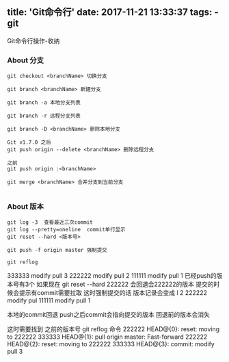 title: 'Git命令行'
date: 2017-11-21 13:33:37
tags:
    - git
---
Git命令行操作-收纳
<!--more-->

### About 分支
```
git checkout <branchName> 切换分支

git branch <branchName> 新建分支

git branch -a 本地分支列表

git branch -r 远程分支列表

git branch -D <branchName> 删除本地分支

Git v1.7.0 之后
git push origin --delete <branchName> 删除远程分支

之前
git push origin :<branchName>

git merge <branchName> 合并分支到当前分支


```

### About 版本
```
git log -3  查看最近三次commit
git log --pretty=oneline  commit单行显示
git reset --hard <版本号>

git push -f origin master 强制提交

git reflog 

```
333333 modify pull 3
222222 modify pull 2
111111 modify pull 1
已经push的版本号有3个 
如果现在 git reset --hard 222222 
会回退会222222的版本 提交的时候会提示有commit需要拉取
这时强制提交的话
版本记录会变成 l 2
222222 modify pul
111111 modify pull 1

本地的commit回退
push之后commit会指向提交的版本 回退前的版本会消失

这时需要找到 之前的版本号 
git reflog  命令
222222 HEAD@{0}: reset: moving to 222222
333333 HEAD@{1}: pull origin master: Fast-forward
222222 HEAD@{2}: reset: moving to 222222
333333 HEAD@{3}: commit: modify pull 3




